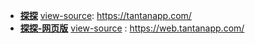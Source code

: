 
- [**探探**](https://www.tantanapp.com/) [view-source](https://taoste.github.io/Hello-World/github/tantanapp/): https://tantanapp.com/
- [**探探-网页版**](https://web.tantanapp.com/) [view-source](https://taoste.github.io/Hello-World/github/tantanapp/web.tantanapp.com/) : https://web.tantanapp.com/
